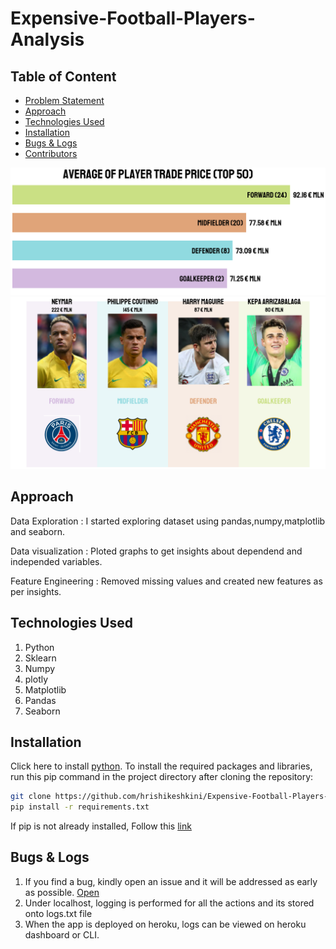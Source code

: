 # Expensive-Football-Players-Analysis
## Table of Content
  * [Problem Statement](#problem-statement)
  * [Approach](#approach)
  * [Technologies Used](#technologies-used)
  * [Installation](#installation)
  * [Bugs & Logs](#bugs--logs)
  * [Contributors](#contributors)

![Screenshot](download.png)
![Screenshot2](download1.png)
## Approach
Data Exploration : I started exploring dataset using pandas,numpy,matplotlib and seaborn.

Data visualization : Ploted graphs to get insights about dependend and independed variables.

Feature Engineering : Removed missing values and created new features as per insights.
## Technologies Used
 
   1. Python 
   2. Sklearn
   3. Numpy
   4. plotly
   5. Matplotlib
   6. Pandas
   7. Seaborn
## Installation
Click here to install [python](https://www.python.org/downloads/). To install the required packages and libraries, run this pip command in the project directory after cloning the repository:
```bash
git clone https://github.com/hrishikeshkini/Expensive-Football-Players-Analysis.git
pip install -r requirements.txt
```
If pip is not already installed, Follow this [link](https://pip.pypa.io/en/stable/installation/)
## Bugs & Logs

1. If you find a bug, kindly open an issue and it will be addressed as early as possible. [Open](https://github.com/hrishikeshkini/school_donation_analysis/issues)
2. Under localhost, logging is performed for all the actions and its stored onto logs.txt file
3. When the app is deployed on heroku, logs can be viewed on  heroku dashboard or CLI.
